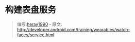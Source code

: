 # 构建表盘服务

> 编写:[heray1990](https://github.com/heray1990) - 原文: <http://developer.android.com/training/wearables/watch-faces/service.html>